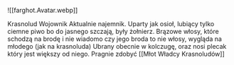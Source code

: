 ![[farghot.Avatar.webp]]

Krasnolud Wojownik
Aktualnie najemnik.
Uparty jak osioł, lubiący tylko ciemne piwo bo do jasnego szczają, były żołnierz.
Brązowe włosy, które schodzą na brodę i nie wiadomo czy jego broda to nie włosy, wygląda na młodego (jak na krasnoluda)
Ubrany obecnie w kolczugę, oraz nosi plecak który jest większy od niego.
Pragnie zdobyć [[Młot Władcy Krasnoludów]]